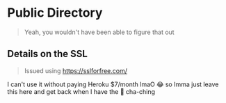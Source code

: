 # Public Directory
> Yeah, you wouldn't have been able to figure that out

## Details on the SSL

> Issued using https://sslforfree.com/

I can't use it without paying Heroku $7/month lmaO 😂 so Imma just leave this here and get back when I have the 💸 cha-ching